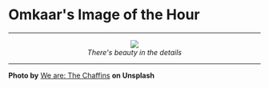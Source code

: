 # Omkaar's Image of the Hour

---

<div align="center">

<a href="https://unsplash.com/photos/his-and-hers-notebooks-and-wedding-rings-48OfnNBg4JI">
  <img src="https://images.unsplash.com/photo-1748628682972-5aaf0923ed98?crop=entropy&cs=tinysrgb&fit=max&fm=jpg&ixid=M3w3NjA2Nzh8MHwxfHJhbmRvbXx8fHx8fHx8fDE3NDkyNjE2MDB8&ixlib=rb-4.1.0&q=80&w=1080" style="max-width:100%; height:auto;">
</a>

<br>
<i>There's beauty in the details</i>

</div>

---

**Photo by** [We are: The Chaffins](https://unsplash.com/@thechaffins) **on Unsplash**

